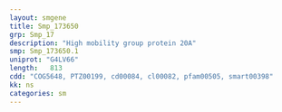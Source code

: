 ```yaml
---
layout: smgene
title: Smp_173650
grp: Smp_17
description: "High mobility group protein 20A"
smp: Smp_173650.1
uniprot: "G4LV66"
length:   813
cdd: "COG5648, PTZ00199, cd00084, cl00082, pfam00505, smart00398"
kk: ns
categories: sm
---
```

